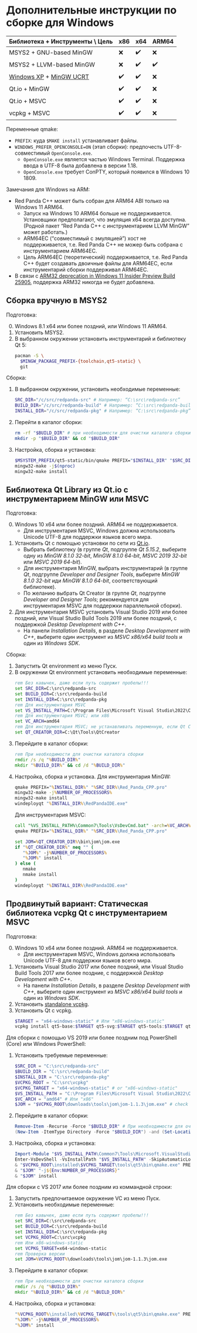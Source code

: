 # Дополнительные инструкции по сборке для Windows

| Библиотека + Инструменты \ Цель | x86 | x64 | ARM64 |
| ---------------------------- | --- | --- | ----- |
| MSYS2 + GNU-based MinGW | ❌ | ✔️ | ❌ |
| MSYS2 + LLVM-based MinGW | ❌ | ✔️ | ✔️ |
| [Windows XP](https://github.com/redpanda-cpp/qtbase-xp) + [MinGW UCRT](https://github.com/redpanda-cpp/mingw-lite) | ✔️ | ✔️ | ❌ |
| Qt.io + MinGW | ✔️ | ✔️ | ❌ |
| Qt.io + MSVC | ✔️ | ✔️ | ❌ |
| vcpkg + MSVC | ✔️ | ✔️ | ❌ |

Переменные qmake:
- `PREFIX`: куда `$MAKE install` устанавливает файлы.
- `WINDOWS_PREFER_OPENCONSOLE=ON` (этап сборки): предпочесть UTF-8-совместимый `OpenConsole.exe`.
  - `OpenConsole.exe` является частью Windows Terminal. Поддержка ввода в UTF-8 была добавлена в версии 1.18.
  - `OpenConsole.exe` требует ConPTY, который появился в  Windows 10 1809.

Замечания для Windows на ARM:
- Red Panda C++ может быть собран для ARM64 ABI только на Windows 11 ARM64.
  - Запуск на Windows 10 ARM64 больше не поддерживается. Установщики предполагают, что эмуляция x64 всегда доступна. (Родной пакет “Red Panda C++ с инструментарием LLVM MinGW” может работать.)
  - ARM64EC (“совместимый с эмуляцией”) хост не поддерживается, т.е. Red Panda C++ не можер быть собрана с инструментарием ARM64EC.
  - Цель ARM64EC (теоретический) поддерживается, т.е. Red Panda C++ будет создавать двоичные файлы для ARM64EC, если инструментарий сборки поддерживал ARM64EC.
- В связи с [ARM32 deprecation in Windows 11 Insider Preview Build 25905](https://blogs.windows.com/windows-insider/2023/07/12/announcing-windows-11-insider-preview-build-25905/), поддержка ARM32 никогда не будет добавлена.

## Сборка вручную в MSYS2

Подготовка:

0. Windows 8.1 x64 или более поздний, или Windows 11 ARM64.
1. Установить MSYS2.
2. В выбранном окружении установить инструментарий и библиотеку Qt 5:
   ```bash
   pacman -S \
     $MINGW_PACKAGE_PREFIX-{toolchain,qt5-static} \
     git
   ```

Сборка:

1. В выбранном окружении, установить необходимые переменные:
   ```bash
   SRC_DIR="/c/src/redpanda-src" # Например: “C:\src\redpanda-src”
   BUILD_DIR="/c/src/redpanda-build" # Например: “C:\src\redpanda-build”
   INSTALL_DIR="/c/src/redpanda-pkg" # Например: “C:\src\redpanda-pkg”
   ```
2. Перейти в каталог сборки:
   ```bash
   rm -rf "$BUILD_DIR" # при необходимости для очистки каталога сборки
   mkdir -p "$BUILD_DIR" && cd "$BUILD_DIR"
   ```
3. Настройка, сборка и установка:
   ```bash
   $MSYSTEM_PREFIX/qt5-static/bin/qmake PREFIX="$INSTALL_DIR" "$SRC_DIR/Red_Panda_CPP.pro"
   mingw32-make -j$(nproc)
   mingw32-make install
   ```

## Библиотека Qt Library из Qt.io с инструментарием MinGW или MSVC

Подготовка:

0. Windows 10 x64 или более поздний. ARM64 не поддерживается.
   - Для инструментария MSVC, Windows должна использовать Unicode UTF-8 для поддержки языков всего мира.
1. Установить Qt с помощью установки по сети из [Qt.io](https://www.qt.io/download-qt-installer-oss).
   - Выбрать библиотеку (в группе _Qt_, подгруппе _Qt 5.15.2_, выберите одну из _MinGW 8.1.0 32-bit_, _MinGW 8.1.0 64-bit_, _MSVC 2019 32-bit_ или _MSVC 2019 64-bit_).
   - Для инструментария MinGW, выбрать инструментарий (в группе _Qt_, подгруппе _Developer and Designer Tools_, выберите _MinGW 8.1.0 32-bit_ иди _MinGW 8.1.0 64-bit_, соответствующий библиотеке).
   - По желанию выбрать Qt Creator (в группе _Qt_, подгруппе _Developer and Designer Tools_; рекомендуется для инструментария MSVC для поддержки параллельной сборки).
2. Для инструментария MSVC установить Visual Studio 2019 или более поздний, или Visual Studio Build Tools 2019 или более поздний, с поддержкой _Desktop Development with C++_.
   - На панели _Installation Details_, в разделе _Desktop Development with C++_, выберите один инструмент из _MSVC x86/x64 build tools_ и один из _Windows SDK_.

Сборка:

1. Запустить Qt environment из меню Пуск.
2. В окружении Qt environment установить необходимые переменные:
   ```bat
   rem Без кавычек, даже если путь содержит пробелы!!!
   set SRC_DIR=C:\src\redpanda-src
   set BUILD_DIR=C:\src\redpanda-build
   set INSTALL_DIR=C:\src\redpanda-pkg
   rem Для инструментария MSVC
   set VS_INSTALL_PATH=C:\Program Files\Microsoft Visual Studio\2022\Community
   rem Для инструментария MSVC; или x86
   set VC_ARCH=amd64
   rem Для инструментария MSVC; не устанавливать переменную, если Qt Creator не установлен
   set QT_CREATOR_DIR=C:\Qt\Tools\QtCreator
   ```
3. Перейдите в каталог сборки:
   ```bat
   rem При необходимости для очистки каталога сборки
   rmdir /s /q "%BUILD_DIR%"
   mkdir "%BUILD_DIR%" && cd /d "%BUILD_DIR%"
   ```
4. Настройка, сборка и установка. Для инструментария MinGW:
   ```bat
   qmake PREFIX="%INSTALL_DIR%" "%SRC_DIR%\Red_Panda_CPP.pro"
   mingw32-make -j%NUMBER_OF_PROCESSORS%
   mingw32-make install
   windeployqt "%INSTALL_DIR%\RedPandaIDE.exe"
   ```
   Для инструментария  MSVC:
   ```bat
   call "%VS_INSTALL_PATH%\Common7\Tools\VsDevCmd.bat" -arch=%VC_ARCH%
   qmake PREFIX="%INSTALL_DIR%" "%SRC_DIR%\Red_Panda_CPP.pro"

   set JOM=%QT_CREATOR_DIR%\bin\jom\jom.exe
   if "%QT_CREATOR_DIR%" neq "" (
      "%JOM%" -j%NUMBER_OF_PROCESSORS%
      "%JOM%" install
   ) else (
      nmake
      nmake install
   )
   windeployqt "%INSTALL_DIR%\RedPandaIDE.exe"
   ```

## Продвинутый вариант: Статическая библиотека vcpkg Qt с инструментарием MSVC

Подготовка:

0. Windows 10 x64 или более поздний. ARM64 не поддерживается.
   - Для инструментария MSVC, Windows должна использовать Unicode UTF-8 для поддержки языков всего мира.
1. Установить Visual Studio 2017 или более поздний, или Visual Studio Build Tools 2017 или более поздние, с поддержкой _Desktop Development with C++_.
   - На панели _Installation Details_, в разделе _Desktop Development with C++_, выберите один инструмент из _MSVC x86/x64 build tools_ и один из _Windows SDK_.
2. Установить [standalone vcpkg](https://vcpkg.io/en/getting-started).
3. Установить Qt с vcpkg.
   ```ps1
   $TARGET = "x64-windows-static" # Или "x86-windows-static"
   vcpkg install qt5-base:$TARGET qt5-svg:$TARGET qt5-tools:$TARGET qt5-translations:$TARGET
   ```

Для сборки с помощью VS 2019 или более поздним под PowerShell (Core) или Windows PowerShell:

1. Установить требуемые переменные:
   ```ps1
   $SRC_DIR = "C:\src\redpanda-src"
   $BUILD_DIR = "C:\src\redpanda-build"
   $INSTALL_DIR = "C:\src\redpanda-pkg"
   $VCPKG_ROOT = "C:\src\vcpkg"
   $VCPKG_TARGET = "x64-windows-static" # or "x86-windows-static"
   $VS_INSTALL_PATH = "C:\Program Files\Microsoft Visual Studio\2022\Community"
   $VC_ARCH = "amd64" # Или "x86"
   $JOM = "$VCPKG_ROOT\downloads\tools\jom\jom-1.1.3\jom.exe" # check the version
   ```
2. Перейдите в каталог сборки:
   ```ps1
   Remove-Item -Recurse -Force "$BUILD_DIR" # При необходимости для очистки каталога сборки
   (New-Item -ItemType Directory -Force "$BUILD_DIR") -and (Set-Location "$BUILD_DIR")
   ```
3. Настройка, сборка и установка:
   ```ps1
   Import-Module "$VS_INSTALL_PATH\Common7\Tools\Microsoft.VisualStudio.DevShell.dll"
   Enter-VsDevShell -VsInstallPath "$VS_INSTALL_PATH" -SkipAutomaticLocation -DevCmdArguments "-arch=$VC_ARCH"
   & "$VCPKG_ROOT\installed\$VCPKG_TARGET\tools\qt5\bin\qmake.exe" PREFIX="$INSTALL_DIR" "$SRC_DIR\Red_Panda_CPP.pro"
   & "$JOM" "-j${Env:NUMBER_OF_PROCESSORS}"
   & "$JOM" install
   ```

Для сборки с VS 2017 или более поздним из коммандной строки:

1. Запустить предпочитаемое окружение VC из меню Пуск.
2. Установить необходимые переменные:
   ```bat
   rem Без кавычек, даже если путь содержит пробелы!!!
   set SRC_DIR=C:\src\redpanda-src
   set BUILD_DIR=C:\src\redpanda-build
   set INSTALL_DIR=C:\src\redpanda-pkg
   set VCPKG_ROOT=C:\src\vcpkg
   rem Или x86-windows-static
   set VCPKG_TARGET=x64-windows-static
   rem Проверка версии
   set JOM=%VCPKG_ROOT%\downloads\tools\jom\jom-1.1.3\jom.exe
   ```
3. Перейдите в каталог сборки:
   ```bat
   rem При необходимости для очистки каталога сборки
   rmdir /s /q "%BUILD_DIR%"
   mkdir "%BUILD_DIR%" && cd /d "%BUILD_DIR%"
   ```
4. Настройка, сборка и установка:
   ```bat
   "%VCPKG_ROOT%\installed\%VCPKG_TARGET%\tools\qt5\bin\qmake.exe" PREFIX="%INSTALL_DIR%" "%SRC_DIR%\Red_Panda_CPP.pro"
   "%JOM%" -j%NUMBER_OF_PROCESSORS%
   "%JOM%" install
   ```
